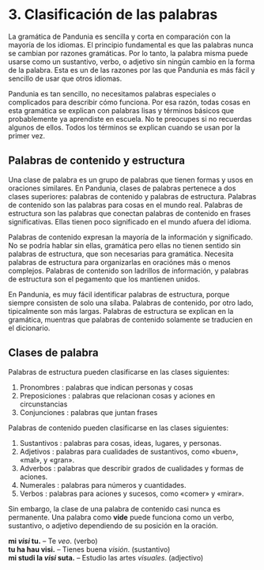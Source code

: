 
# 3. Clasificación de las palabras

La gramática de Pandunia es sencilla y corta en comparación con la mayoría de los idiomas.
El principio fundamental es que las palabras nunca se cambian por razones gramáticas.
Por lo tanto, la palabra misma puede usarse como un sustantivo, verbo, o adjetivo
sin ningún cambio en la forma de la palabra.
Esta es un de las razones por las que Pandunia es más fácil y sencillo de usar que otros idiomas.

Pandunia es tan sencillo, no necesitamos palabras especiales o complicados para describir cómo funciona. 
Por esa razón, todas cosas en esta gramática se explican con palabras lisas
y términos básicos que probablemente ya aprendiste en escuela.
No te preocupes si no recuerdas algunos de ellos.
Todos los términos se explican cuando se usan por la primer vez.


## Palabras de contenido y estructura

Una clase de palabra es un grupo de palabras que tienen formas y usos en oraciones similares.
En Pandunia, clases de palabras pertenece a dos clases superiores: palabras de contenido y palabras de estructura.
Palabras de contenido son las palabras para cosas en el mundo real.
Palabras de estructura son las palabras que conectan palabras de contenido en frases significativas.
Ellas tienen poco significado en el mundo afuera del idioma.

Palabras de contenido expresan la mayoría de la información y significado.
No se podría hablar sin ellas, gramática
pero ellas no tienen sentido sin palabras de estructura,
que son necesarias para gramática.
Necesita palabras de estructura para organizarlas en oraciónes más o menos complejos.
Palabras de contenido son ladrillos de información, y palabras de estructura son el pegamento que los mantienen unidos.

En Pandunia, es muy fácil identificar palabras de estructura, porque siempre consisten de solo una sílaba.
Palabras de contenido, por otro lado, tipicalmente son más largas.
Palabras de estructura se explican en la gramática,
muentras que palabras de contenido solamente se traducien en el dicionario.

## Clases de palabra

Palabras de estructura pueden clasificarse en las clases siguientes:

1. Pronombres : palabras que indican personas y cosas
2. Preposiciones : palabras que relacionan cosas y aciones en circunstancias
3. Conjunciones : palabras que juntan frases

Palabras de contenido pueden clasificarse en las clases siguientes:

1. Sustantivos : palabras para cosas, ideas, lugares, y personas.
2. Adjetivos : palabras para cualidades de sustantivos, como «buen», «mal», y «gran».
3. Adverbos : palabras que describir grados de cualidades y formas de aciones.
4. Numerales : palabras para números y cuantidades.
5. Verbos : palabras para aciones y sucesos, como «comer» y «mirar».

Sin embargo, la clase de una palabra de contenido casi nunca es permanente.
Una palabra como
**vide**
puede funciona como un verbo, sustantivo, o adjetivo
dependiendo de su posición en la oración.

**mi _visi_ tu.**
– Te _veo_. (verbo)  
**tu ha hau visi.**
– Tienes buena _visión_. (sustantivo)  
**mi studi la _visi_ suta.**
– Estudio las artes _visuales_. (adjectivo)

